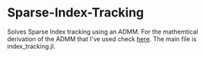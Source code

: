 # Sparse-Index-Tracking

Solves Sparse Index tracking using an ADMM. 
For the mathemtical derivation of the ADMM that I've used check [here](https://github.com/kchu25/Sparse-Index-Tracking/blob/main/sparse_index_tracking.pdf).
The main file is index_tracking.jl. 
